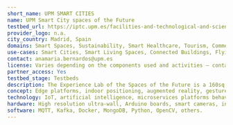 ```yaml
---
short_name: UPM SMART CITIES
name: UPM Smart City spaces of the Future
testbed_url: https://iptc.upm.es/facilities-and-technological-and-scientific-services
provider_logo: n.a.
city_country: Madrid, Spain
domains: Smart Spaces, Sustainability, Smart Healthcare, Tourism, Commerce.
use-cases: Smart Cities, Smart Living Spaces, Connected Buildings, Flying IoT, Smart Transport, Security and Defense, Emergency Response.
contact: anamaria.bernardos@upm.es
license: Varies depending on the components used and activities – contact for more information.
partner_access: Yes
testbed_stage: Testbeds
description: The Experience Lab of the Spaces of the Future is a 160sq space for demonstration and service testing development located within CAIT Building at UPM Montegancedo Campus (Madrid, Spain). It is composed of reconfigurable semi-open rooms, specifically conceived to test personalized service concepts and interactive spaces. At the Lab, there are different technology enablers on top of which different service concepts have been trialed, for instance, IoT platforms on edge, multiuser indoor positioning systems based on hybrid sensors, a platform to provide multidevice collaborative augmented reality experiences, systems for multimodal natural (gesture-based, voice-based) interaction, concepts of smart objects (e.g., smart windows) and technologies for command-and-control centers.
concept: Edge platforms, indoor positioning, augmented reality, gesture-based, voice-based interaction, ultra-wall interaction, multisensor tracking, personalized services
technology: IoT, artificial intelligence, microservices platforms behavior analysis algorithms, data fusion,
hardware: High resolution ultra-wall, Arduino boards, smart cameras, interaction sensors (leap motion, Kinect, etc.), HoloLens, mobile devices, TV screens, Bluetooth beacons, ultrawideband beacons, servers,
software: MQTT, Kafka, Docker, MongoDB, Python, OpenCV, others.
---
```

